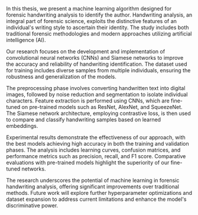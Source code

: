 In this thesis, we present a machine learning algorithm designed for forensic handwriting analysis to identify the author. Handwriting analysis, an integral part of forensic science, exploits the distinctive features of an individual's writing style to ascertain their identity. The study includes both traditional forensic methodologies and modern approaches utilizing artificial intelligence (AI).

Our research focuses on the development and implementation of convolutional neural networks (CNNs) and Siamese networks to improve the accuracy and reliability of handwriting identification. The dataset used for training includes diverse samples from multiple individuals, ensuring the robustness and generalization of the models.

The preprocessing phase involves converting handwritten text into digital images, followed by noise reduction and segmentation to isolate individual characters. Feature extraction is performed using CNNs, which are fine-tuned on pre-trained models such as ResNet, AlexNet, and SqueezeNet. The Siamese network architecture, employing contrastive loss, is then used to compare and classify handwriting samples based on learned embeddings.

Experimental results demonstrate the effectiveness of our approach, with the best models achieving high accuracy in both the training and validation phases. The analysis includes learning curves, confusion matrices, and performance metrics such as precision, recall, and F1 score. Comparative evaluations with pre-trained models highlight the superiority of our fine-tuned networks.

The research underscores the potential of machine learning in forensic handwriting analysis, offering significant improvements over traditional methods. Future work will explore further hyperparameter optimizations and dataset expansion to address current limitations and enhance the model's discriminative power.
